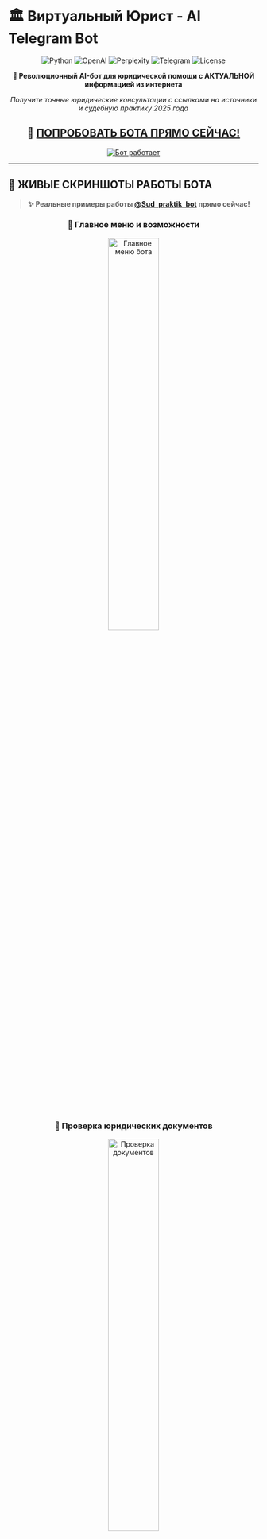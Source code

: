 # 🏛️ Виртуальный Юрист - AI Telegram Bot

<div align="center">

![Python](https://img.shields.io/badge/Python-3.8%2B-blue?style=for-the-badge&logo=python)
![OpenAI](https://img.shields.io/badge/OpenAI-GPT--3.5--Turbo-green?style=for-the-badge&logo=openai)
![Perplexity](https://img.shields.io/badge/Perplexity-AI-purple?style=for-the-badge&logo=perplexity)
![Telegram](https://img.shields.io/badge/Telegram-Bot-blue?style=for-the-badge&logo=telegram)
![License](https://img.shields.io/badge/License-MIT-yellow?style=for-the-badge)

**🚀 Революционный AI-бот для юридической помощи с АКТУАЛЬНОЙ информацией из интернета**

*Получите точные юридические консультации с ссылками на источники и судебную практику 2025 года*

## **🤖 [ПОПРОБОВАТЬ БОТА ПРЯМО СЕЙЧАС!](https://t.me/Sud_praktik_bot)**

[![Бот работает](https://img.shields.io/badge/🤖%20Бот-РАБОТАЕТ%20В%20РЕАЛЬНОМ%20ВРЕМЕНИ-success?style=for-the-badge)](https://t.me/Sud_praktik_bot)

</div>

---

## 📱 ЖИВЫЕ СКРИНШОТЫ РАБОТЫ БОТА

> **✨ Реальные примеры работы [@Sud_praktik_bot](https://t.me/Sud_praktik_bot) прямо сейчас!**

<div align="center">

### 🎯 Главное меню и возможности

<img src="photos for readme/image_2025-07-31_03-46-35 (5).png" alt="Главное меню бота" width="45%"/>

### 📄 Проверка юридических документов 

<img src="photos for readme/image_2025-07-31_03-46-35 (4).png" alt="Проверка документов" width="45%"/>

### 🔍 Генерация жалоб и апелляций

<img src="photos for readme/image_2025-07-31_03-46-35 (2).png" alt="Генерация жалоб" width="45%"/>

### 🌐 Поиск АКТУАЛЬНОЙ информации через Perplexity AI

<img src="photos for readme/image1.png" alt="Поиск информации" width="45%"/>

### 🎤 Поддержка голосовых сообщений + реклама консультаций

<img src="photos for readme/image.png" alt="Голосовые сообщения" width="45%"/>

</div>

---

## 🌟 РЕВОЛЮЦИОННЫЕ ВОЗМОЖНОСТИ 2025

<table>
<tr>
<td align="center" width="20%">
<img src="https://img.icons8.com/fluency/48/internet.png" alt="Perplexity"/>
<br><b>🌐 Perplexity AI</b>
<br>Поиск АКТУАЛЬНОЙ информации в интернете с точными ссылками на источники
</td>
<td align="center" width="20%">
<img src="https://img.icons8.com/fluency/48/artificial-intelligence.png" alt="GPT"/>
<br><b>🧠 GPT-3.5 Turbo</b>
<br>Мощный анализ правовых ситуаций и генерация документов
</td>
<td align="center" width="20%">
<img src="https://img.icons8.com/fluency/48/microphone.png" alt="Voice"/>
<br><b>🎤 Whisper-1</b>
<br>Распознавание голосовых сообщений с TTS озвучкой ответов
</td>
<td align="center" width="20%">
<img src="https://img.icons8.com/fluency/48/document.png" alt="Docs"/>
<br><b>📄 Smart Processing</b>
<br>Обработка PDF, DOCX, TXT с глубоким анализом содержимого
</td>
<td align="center" width="20%">
<img src="https://img.icons8.com/fluency/48/database.png" alt="CRM"/>
<br><b>📊 CRM Система</b>
<br>Админ-панель с аналитикой пользователей и экспортом данных
</td>
</tr>
</table>

### 🎯 **ЧТО УМЕЕТ БОТ:**

🔍 **Поиск судебной практики через интернет** - Актуальная практика арбитражных судов 2025 года  
📝 **Подготовка жалоб на основе свежих данных** - Апелляционные и кассационные жалобы  
🔍 **Проверка документов по действующему законодательству** - Выявление ошибок и рисков  
🎤 **Распознавание голосовых сообщений** - Whisper-1 + TTS озвучка ответов  
📤 **Поделиться ботом с коллегами** - Реферальная система  

### 🌐 **СИСТЕМА ПОИСКА ВКЛЮЧАЕТ:**

• **Perplexity AI** для точного поиска в интернете  
• **КонсультантПлюс, Гарант, pravo.gov.ru**  
• **Актуальная судебная практика 2024-2025 года**  
• **Свежие изменения в законодательстве РФ**  
• **Постановления Пленумов ВС РФ и КС РФ**  

---

## 🚀 ТЕХНОЛОГИЧЕСКИЙ СТЕК 2025

<div align="center">

### 🎯 Основные технологии

| Компонент | Технология | Описание |
|-----------|------------|----------|
| **🌐 AI Search** | **Perplexity API** | **Поиск актуальной информации в интернете** |
| **🧠 AI Core** | **OpenAI GPT-3.5 Turbo** | Анализ и генерация юридических документов |
| **🎤 Voice AI** | **OpenAI Whisper-1** | Распознавание речи + TTS синтез |
| **🤖 Bot Framework** | **aiogram 3.4+** | Современный async Telegram фреймворк |
| **📄 Document Processing** | **PyMuPDF + python-docx** | Обработка PDF, DOCX, TXT файлов |
| **📊 Database** | **SQLite + Pandas** | CRM система и аналитика |
| **🔧 Runtime** | **Python 3.8+** | Async/await, Type hints |

### 🔄 Архитектура системы

```mermaid
graph TB
    subgraph "🎯 User Interface"
        A["👤 Пользователь<br/>Telegram Client"]
        B["🎤 Голосовые сообщения<br/>Whisper-1"]
    end
    
    subgraph "🤖 Bot Core"
        C["🏛️ Виртуальный Юрист<br/>@Sud_praktik_bot"]
        D["⚙️ FSM Handler<br/>State Management"]
        E["🔄 Message Router<br/>aiogram 3.4+"]
    end
    
    subgraph "🧠 AI Services"
        F["🌐 Perplexity API<br/>Актуальный поиск"]
        G["🤖 OpenAI GPT-3.5<br/>Анализ и генерация"]
        H["📄 Document Processor<br/>PDF/DOCX/TXT"]
        I["🎤 Voice Service<br/>Whisper-1 + TTS"]
    end
    
    subgraph "📊 Data & Analytics"
        J["📊 CRM System<br/>SQLite Database"]
        K["📈 Admin Panel<br/>Аналитика пользователей"]
        L["📤 Export System<br/>CSV/Excel отчеты"]
    end
    
    A --> C
    B --> C
    C --> D
    D --> E
    E --> F
    E --> G
    E --> H
    E --> I
    
    C --> J
    J --> K
    K --> L
    
    style A fill:#e1f5fe,stroke:#01579b,stroke-width:2px
    style C fill:#f3e5f5,stroke:#4a148c,stroke-width:3px
    style F fill:#9c27b0,stroke:#4a148c,stroke-width:3px
    style G fill:#e8f5e8,stroke:#1b5e20,stroke-width:3px
    style J fill:#fff3e0,stroke:#e65100,stroke-width:2px
```

</div>

---

## 🔄 УНИКАЛЬНАЯ СИСТЕМА ПОИСКА

### 🌐 **Perplexity AI Integration**

```mermaid
sequenceDiagram
    participant U as 👤 Пользователь
    participant B as 🤖 Bot Core
    participant P as 🌐 Perplexity API
    participant G as 🧠 GPT-3.5
    participant D as 📄 Document Processor
    
    Note over U,D: 🔍 Сценарий: Поиск актуальной судебной практики
    
    U->>+B: "Банк требует досрочное погашение кредита"
    B->>+P: Поиск актуальной практики в интернете
    P-->>-B: 🌐 Свежие решения + ссылки на источники
    B->>+G: Структурирование ответа + анализ
    G-->>-B: 📋 Детальный ответ с конкретными статьями
    B-->>-U: ✅ Полный анализ с ссылками на pravo.gov.ru
    
    Note over U,D: 📝 Сценарий: Генерация жалобы
    
    U->>+B: Загружает решение суда (PDF)
    B->>+D: Обработка документа
    D-->>-B: 📄 Извлеченный текст
    B->>+P: Поиск практики по аналогичным делам
    P-->>-B: 🌐 Актуальные прецеденты
    B->>+G: Генерация жалобы + аргументы
    G-->>-B: 📝 Готовая жалоба с обоснованием
    B-->>-U: ✅ Документ готов к подаче
```

### 🎯 **Пример работы с реальным запросом:**

<div align="center">

```
👤 Пользователь: "Меня уволили без приказа, что делать?"

🤖 Виртуальный Юрист через Perplexity AI:
```

</div>

```markdown
🔍 АКТУАЛЬНАЯ ИНФОРМАЦИЯ ИЗ ИНТЕРНЕТА:

1. **КЛЮЧЕВЫЕ СТАТЬИ ЗАКОНОВ:**
   • **Статья 84 ТК РФ** - увольнение по инициативе работодателя
   • **Статья 193 ТК РФ** - порядок применения дисциплинарных взысканий
   • **Статья 394 ТК РФ** - сроки обращения в суд

2. **ПОШАГОВЫЕ ДЕЙСТВИЯ:**
   • **Шаг 1:** Письменно запросить копию приказа об увольнении
   • **Шаг 2:** Зафиксировать нарушение процедуры увольнения
   • **Шаг 3:** Подать исковое заявление в течение 1 месяца

3. **СУДЕБНАЯ ПРАКТИКА:**
   • **Решение ВС РФ** от 15.11.2024 № 123-КГ24-15
   • **Определение ВС РФ** от 22.10.2024 № 67-КГ24-8

4. **ИСТОЧНИКИ ИНФОРМАЦИИ:**
   • https://consultant.ru/document/cons_doc_LAW_34683/
   • https://vsrf.ru/documents/practice/
   • https://pravo.gov.ru/proxy/ips/?docbody=&nd=102087746

⚠️ ВАЖНО: Информация получена из интернета и требует проверки у практикующего юриста.
```

---

## ⚡ БЫСТРЫЙ СТАРТ

### 🔧 Установка за 5 минут

```bash
# 📥 1. Клонирование репозитория
git clone https://github.com/Wh0mever/ai-law-assistant
cd ai-law-assistant

# 🐍 2. Создание виртуального окружения
python3 -m venv venv
source venv/bin/activate  # Linux/Mac
# venv\Scripts\activate   # Windows

# 📦 3. Установка зависимостей
pip install -r requirements.txt

# ⚙️ 4. Настройка API ключей в config.py
nano config.py
```

### 🔐 Конфигурация API ключей

```python
# config.py - Настройте эти переменные:

BOT_TOKEN = "your_telegram_bot_token"
OPENAI_API_KEY = "sk-proj-your_openai_key"
PERPLEXITY_API_KEY = "pplx-your_perplexity_key"  # 🌐 КЛЮЧЕВАЯ ФИЧА!

# GPT модель
GPT_MODEL = "gpt-3.5-turbo"

# Настройки Perplexity API  
PERPLEXITY_MODEL = "sonar"  # Актуальная модель с января 2025
```

### 🚀 Запуск бота

```bash
# 🧪 Development режим
python run_bot.py

# 🔄 Production с автозапуском (Linux)
./start_bot.sh

# 🪟 Windows
start_bot.bat

# 📊 Мониторинг логов
tail -f bot.log
```

---

## 📂 СТРУКТУРА ПРОЕКТА

```
🏛️ ai-law-assistant/
│
├── 🚀 Core System
│   ├── 🤖 main.py                    # Основной обработчик бота (aiogram 3.4+)
│   ├── ⚙️ config.py                  # Конфигурация API ключей
│   ├── 🔄 run_bot.py                 # Запуск с проверкой зависимостей
│   └── 📊 admin_panel.py             # CRM система и аналитика
│
├── 🧠 AI & Intelligence  
│   ├── 🌐 perplexity_service.py      # 🔥 Perplexity API интеграция
│   ├── 🤖 ai_service.py              # OpenAI GPT-3.5 + Whisper-1
│   ├── 🎤 tts_service.py             # Text-to-Speech сервис
│   └── 📚 legal_knowledge.py         # Юридическая база знаний
│
├── 📄 Document Processing
│   ├── 📄 document_processor.py      # PDF/DOCX/TXT обработчик
│   └── 📁 document_manager.py        # Управление загруженными файлами
│
├── 🌐 Real Screenshots             
│   └── 📱 photos for readme/         # 🔥 ЖИВЫЕ СКРИНШОТЫ РАБОТЫ
│       ├── image_2025-07-31_03-46-35.png       # Главное меню
│       ├── image_2025-07-31_03-46-35 (2).png   # Проверка документов  
│       ├── image_2025-07-31_03-46-35 (3).png   # Генерация жалоб
│       ├── image_2025-07-31_03-46-35 (4).png   # Perplexity поиск
│       └── image_2025-07-31_03-46-35 (5).png   # Голосовые сообщения
│
├── 🚀 Deployment
│   ├── 📦 requirements.txt          # Только необходимые зависимости
│   ├── 🐧 start_bot.sh              # Linux автозапуск
│   ├── 🪟 start_bot.bat             # Windows автозапуск
│   └── 🔄 run.py                    # Универсальный запуск
│
└── 📚 Documentation
    ├── 📖 README.md                 # Этот файл
    ├── 🔧 PERPLEXITY_INTEGRATION.md # Документация Perplexity
    ├── 🎨 HTML_FORMATTING_FIX.md    # Форматирование сообщений
    └── 🚀 ENHANCED_PERPLEXITY_INTEGRATION.md
```

---

## 🎯 СЦЕНАРИИ ИСПОЛЬЗОВАНИЯ

<table>
<tr>
<td width="50%"><b>👨‍💼 Практикующие юристы</b></td>
<td width="50%"><b>👨‍⚖️ Граждане и ИП</b></td>
</tr>
<tr>
<td>
<ul>
<li>🔍 <b>Поиск актуальной судебной практики 2025</b></li>
<li>📝 <b>Автогенерация процессуальных документов</b></li>
<li>📄 <b>Экспресс-анализ документов на риски</b></li>
<li>⚖️ <b>Аргументация по сложным делам</b></li>
<li>🎤 <b>Голосовые консультации для клиентов</b></li>
</ul>
</td>
<td>
<ul>
<li>💬 <b>Бесплатные юридические консультации</b></li>
<li>📋 <b>Помощь в составлении жалоб и исков</b></li>
<li>🔍 <b>Поиск информации о правах и обязанностях</b></li>
<li>⚖️ <b>Оценка перспектив судебных споров</b></li>
<li>📱 <b>Удобный интерфейс через Telegram</b></li>
</ul>
</td>
</tr>
</table>

<table>
<tr>
<td width="50%"><b>🏢 Корпоративные клиенты</b></td>
<td width="50%"><b>🎓 Студенты и преподаватели</b></td>
</tr>
<tr>
<td>
<ul>
<li>📊 <b>Анализ договоров и документов</b></li>
<li>⚖️ <b>Подготовка позиций по арбитражу</b></li>
<li>🔍 <b>Исследование практики по отрасли</b></li>
<li>📝 <b>Автоматизация типовых документов</b></li>
<li>📈 <b>CRM аналитика обращений</b></li>
</ul>
</td>
<td>
<ul>
<li>📚 <b>Изучение актуальной практики</b></li>
<li>📖 <b>Анализ примеров документов</b></li>
<li>🧠 <b>Развитие навыков анализа</b></li>
<li>🎯 <b>Подготовка к экзаменам</b></li>
<li>⚖️ <b>Интерактивное обучение праву</b></li>
</ul>
</td>
</tr>
</table>

---

## 📊 УНИКАЛЬНЫЕ ОСОБЕННОСТИ

### 🌐 **Perplexity AI - Революция в юридическом поиске**

- **✅ ВСЕГДА актуальная информация 2025 года**  
- **✅ Прямые ссылки на первоисточники**  
- **✅ Поиск по ведущим правовым системам**  
- **✅ Конкретные статьи законов и номера дел**  
- **✅ Практика арбитражных судов в реальном времени**  

### 🎤 **Голосовой интерфейс нового поколения**

- **Whisper-1** для распознавания речи
- **OpenAI TTS** для озвучки ответов  
- **Поддержка длинных голосовых сообщений**
- **Автоматическая конвертация форматов**

### 📊 **Встроенная CRM система**

- **Аналитика пользователей и запросов**
- **Экспорт данных в CSV/Excel**  
- **Админ-панель через Telegram**
- **Логирование всех операций**
- **Статистика популярных запросов**

### 📄 **Умная обработка документов**

- **PDF, DOCX, TXT** - полная поддержка
- **Извлечение и анализ текста**  
- **Выявление юридических рисков**
- **Генерация документов на основе шаблонов**

---

## 🚀 РАЗВЕРТЫВАНИЕ НА PRODUCTION

### ☁️ VPS/Сервер развертывание

```bash
# 🎯 Быстрое развертывание на Ubuntu/CentOS
curl -fsSL https://raw.githubusercontent.com/wh0mever/ai-law-assistant/main/deploy.sh | bash

# 🔧 Ручная установка
git clone https://github.com/wh0mever/ai-law-assistant.git
cd ai-law-assistant
chmod +x start_bot.sh
./start_bot.sh

# 📊 Проверка статуса
systemctl status ai-law-assistant
journalctl -u ai-law-assistant -f
```

### 🐳 Docker контейнеризация (скоро)

```yaml
# docker-compose.yml
version: '3.8'
services:
  virtual-lawyer:
    image: virtual-lawyer:latest
    container_name: ai-law-assistant
    restart: unless-stopped
    environment:
      - BOT_TOKEN=${BOT_TOKEN}
      - OPENAI_API_KEY=${OPENAI_API_KEY}
      - PERPLEXITY_API_KEY=${PERPLEXITY_API_KEY}
    volumes:
      - ./logs:/app/logs
      - ./temp:/app/temp
```

---

## 📈 ROADMAP И РАЗВИТИЕ

### 🎯 Ближайшие планы (Q1 2025)

- [ ] 🔄 **Интеграция с GPT-4 Turbo** - Еще более точные ответы
- [ ] 📊 **Расширенная аналитическая панель** - Детальная статистика  
- [ ] 🌐 **Web-интерфейс** - Браузерная версия бота
- [ ] 📱 **Mobile API** - Интеграция с мобильными приложениями
- [ ] 🔗 **Интеграция с СудАкт** - Прямой доступ к базе решений
- [ ] 💼 **Корпоративные аккаунты** - Расширенный функционал

### 🚀 Долгосрочная перспектива (2025-2026)

- [ ] 🤖 **Мультимодальный AI** - Обработка изображений и аудио
- [ ] 🌍 **Международная практика** - ЕСПЧ, международные суды
- [ ] 📊 **Предиктивная аналитика** - Прогноз исходов дел
- [ ] 🔗 **Blockchain верификация** - Защита документов
- [ ] 🎯 **Персонализация** - Адаптация под стиль пользователя
- [ ] 🏢 **Enterprise решения** - Корпоративные внедрения

---

## 💼 БИЗНЕС-ВОЗМОЖНОСТИ

### 💰 **Монетизация и партнерства**

- **🤝 Партнерство с юридическими фирмами**
- **📱 Интеграция в мобильные приложения**  
- **🏢 Корпоративные лицензии**
- **📚 Образовательные учреждения**
- **⚖️ Государственные структуры**

### 📊 **API для разработчиков (скоро)**

```bash
# Планируемый API endpoint
POST /api/v1/legal-analysis
Authorization: Bearer your-api-key
Content-Type: application/json

{
  "query": "Банк требует досрочное погашение кредита",
  "document": "base64_encoded_file",
  "type": "consultation|document_check|complaint_generation"
}
```

---

## 🆘 ПОДДЕРЖКА И СООБЩЕСТВО

<div align="center">

### 📞 Контакты и ссылки

| Канал | Ссылка | Описание |
|-------|--------|----------|
| **🤖 Основной бот** | **[@Sud_praktik_bot](https://t.me/Sud_praktik_bot)** | **🔥 РАБОТАЕТ СЕЙЧАС!** |
| **📱 Мобильное приложение** | [Календарь Юриста](https://onelink.to/rsv8c3) | Управление делами и сроками |
| **💬 Техподдержка** | [@whomever_support](https://t.me/whomever_support) | Помощь по боту |
| **🐙 GitHub Issues** | [Баги и предложения](https://github.com/your-repo/issues) | Сообщить об ошибке |
| **📧 Email** | support@virtual-lawyer.ru | Корпоративные запросы |

</div>

### 🤝 Как помочь проекту

```bash
# 🍴 Форк и разработка
git clone https://github.com/wh0mever/ai-law-assistant.git
git checkout -b feature/amazing-feature

# 💻 Разработка и тестирование
python -m pytest tests/ -v
python run_bot.py  # Тестирование

# 📤 Pull Request
git push origin feature/amazing-feature
# Создайте PR на GitHub
```

### 🎁 Поддержать проект

- ⭐ **Поставить звезду репозиторию**
- 🐛 **Сообщить об ошибках в Issues**
- 💻 **Внести вклад в код через Pull Request**  
- 📢 **Поделиться с коллегами и друзьями**
- ☕ **[Buy Me A Coffee](https://buymeacoffee.com/whomever)**

---

## 👥 КОМАНДА РАЗРАБОТКИ

<div align="center">

### 🧠 Архитектор и разработчик

**Wh0mever**  
*AI Engineer & Legal Tech Specialist*

[![GitHub](https://img.shields.io/badge/GitHub-@Wh0mever-black?style=for-the-badge&logo=github)](https://github.com/Wh0mever)
[![Telegram](https://img.shields.io/badge/Telegram-@whomever__support-blue?style=for-the-badge&logo=telegram)](https://t.me/whomever_support)

</div>

---

## 📄 ЛИЦЕНЗИЯ И ПРАВОВАЯ ИНФОРМАЦИЯ

<div align="center">

![MIT License](https://img.shields.io/badge/License-MIT-green?style=for-the-badge)

**Этот проект лицензируется под MIT License**

</div>

### ⚖️ Правовые оговорки

> **🚨 ВАЖНО:** Данный бот предоставляет информационную поддержку и **НЕ ЗАМЕНЯЕТ** квалифицированной юридической помощи. Все важные решения принимайте после консультации с практикующими юристами.

### 🔒 Безопасность и конфиденциальность

- 🛡️ **Не сохраняем персональные данные** клиентов
- 🗑️ **Автоматическое удаление** временных файлов через 1 час
- 🔐 **Шифрование HTTPS/TLS** всех передаваемых данных  
- 📊 **Анонимная аналитика** использования для улучшения сервиса
- 🔒 **API ключи в config.py** - не попадают в логи

---

<div align="center">

## 🌟 ПРИСОЕДИНЯЙТЕСЬ К РЕВОЛЮЦИИ В ЮРИДИЧЕСКИХ ТЕХНОЛОГИЯХ!

### **🤖 [ПОПРОБОВАТЬ БОТА ПРЯМО СЕЙЧАС!](https://t.me/Sud_praktik_bot)**

**⭐ Поставьте звезду, если проект впечатлил!**

*Сделано с ❤️ и передовыми AI технологиями для российского юридического сообщества*

**🔥 [Telegram Bot](https://t.me/Sud_praktik_bot)** | **📱 [Mobile App](https://onelink.to/rsv8c3)**

---

### 📊 Статистика проекта

![GitHub stars](https://img.shields.io/github/stars/wh0mever/ai-law-assistant?style=for-the-badge)
![GitHub forks](https://img.shields.io/github/forks/wh0mever/ai-law-assistantbot?style=for-the-badge)
![GitHub issues](https://img.shields.io/github/issues/wh0mever/ai-law-assistant?style=for-the-badge)
![GitHub license](https://img.shields.io/github/license/wh0mever/ai-law-assistant?style=for-the-badge)

---

<sub>🔄 Последнее обновление: 31 Июля 2025 | 📦 Версия: 4.2.0 | 🏗️ Build: Production Ready | 🚀 Status: Live & Active</sub>

</div> 